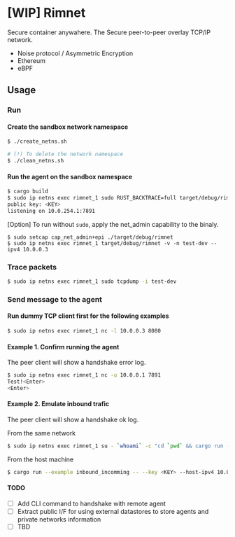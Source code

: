 # [**WIP**] Rimnet

Secure container anywahere.
The Secure peer-to-peer overlay TCP/IP network.

- Noise protocol / Asymmetric Encryption
- Ethereum
- eBPF

## Usage

### Run

#### Create the sandbox network namespace
```sh
$ ./create_netns.sh

# (!) To delete the network namespace
$ ./clean_netns.sh
```

#### Run the agent on the sandbox namespace
```sh
$ cargo build
$ sudo ip netns exec rimnet_1 sudo RUST_BACKTRACE=full target/debug/rimnet -v -n test-dev --ipv4 10.0.0.3
public key: <KEY>
listening on 10.0.254.1:7891
```

[Option] To run without `sudo`, apply the net_admin capability to the binaly.
```
$ sudo setcap cap_net_admin+epi ./target/debug/rimnet
$ sudo ip netns exec rimnet_1 target/debug/rimnet -v -n test-dev --ipv4 10.0.0.3
```

### Trace packets
```sh
$ sudo ip netns exec rimnet_1 sudo tcpdump -i test-dev
```

### Send message to the agent

#### Run dummy TCP client first for the following examples

```sh
$ sudo ip netns exec rimnet_1 nc -l 10.0.0.3 8080
```

#### Example 1. Confirm running the agent
The peer client will show a handshake error log.

```sh
$ sudo ip netns exec rimnet_1 nc -u 10.0.0.1 7891
Test!<Enter>
<Enter>
```

#### Example 2. Emulate inbound trafic
The peer client will show a handshake ok log.

From the same network
```sh
$ sudo ip netns exec rimnet_1 su - `whoami` -c "cd `pwd` && cargo run --example inbound_incomming -- --key <KEY> -p 7891"
```

From the host machine
```sh
$ cargo run --example inbound_incomming -- --key <KEY> --host-ipv4 10.0.254.254 -p 7891
```


#### TODO
- [ ] Add CLI command to handshake with remote agent
- [ ] Extract public I/F for using external datastores to store agents and private networks information
- [ ] TBD
